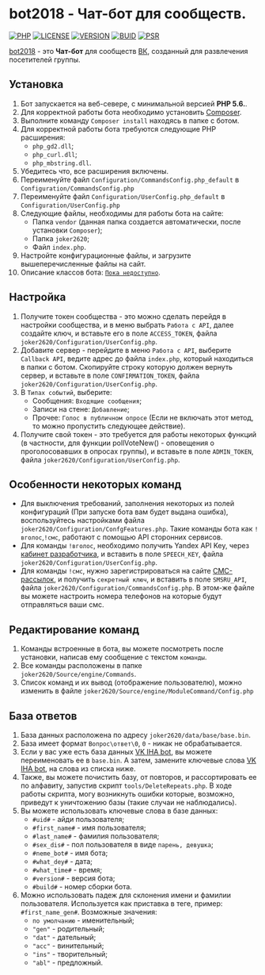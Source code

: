 # bot2018 - Чат-бот для сообществ.

[![PHP](https://img.shields.io/badge/PHP-5.6%5E-brightgreen.svg?style=for-the-badge)](https://php.net/)
[![LICENSE](https://img.shields.io/badge/LICENSE-MIT-yellow.svg?style=for-the-badge)](https://github.com/joker2620/bot2018/blob/master/LICENSE/)
[![VERSION](https://img.shields.io/badge/LAST%20VERSION-0.2.0-blue.svg?style=for-the-badge)](https://github.com/joker2620/bot2018/master/)
[![BUID](https://img.shields.io/badge/LAST%20BUILD-17.01.18-lightgrey.svg?style=for-the-badge)](https://github.com/joker2620/bot2018/master/)
[![PSR](https://img.shields.io/badge/PSR-0--4-orange.svg?style=for-the-badge)](https://github.com/joker2620/bot2018/master/)

[bot2018][1] - это **Чат-бот** для сообществ [ВК][2], созданный для развлечения посетителей группы.

Установка
------------

1. Бот запускается на веб-севере, с минимальной версией **PHP 5.6.**.
1. Для корректной работы бота необходимо установить [Composer][3].
1. Выполните команду ``` Composer install ``` находясь в папке с ботом. 
1. Для корректной работы бота требуются следующие PHP расширения:
   * `php_gd2.dll`;
   * `php_curl.dll`;
   * `php_mbstring.dll`.
1. Убедитесь что, все расширения включены.
1. Переименуйте файл `Configuration/CommandsConfig.php_default` в `Configuration/CommandsConfig.php`
1. Переименуйте файл `Configuration/UserConfig.php_default` в `Configuration/UserConfig.php`
1. Следующие файлы, необходимы для работы бота на сайте: 
   * Папка `vendor` (данная папка создается автоматически, после установки `Composer`);
   * Папка `joker2620`; 
   * Файл `index.php`.
1. Настройте конфигурационные файлы, и загрузите вышеперечисленные файлы на сайт.
1. Описание классов бота: [```Пока недоступно```][7].


Настройка
-------------

1. Получите токен сообщества - это можно сделать перейдя в настройки сообщества, и в меню выбрать `Работа с API`, далее создайте ключ, и вставьте его в поле `ACCESS_TOKEN`, файла `joker2620/Configuration/UserConfig.php`. 
1. Добавите сервер - перейдите в меню `Работа с API`, выберите `Callback API`, ведите адрес до файла `index.php`, который находиться в папки с ботом. Скопируйте строку которую должен вернуть сервер, и вставьте в поле `CONFIRMATION_TOKEN`, файла `joker2620/Configuration/UserConfig.php`. 
1. В `Типах событий`, выберите:
    * Сообщения: `Входящие сообщения`;
    * Записи на стене: `Добавление`;
    * Прочее: `Голос в публичном опросе` (Если не включать этот метод, то можно пропустить следующее действие).
1. Получите свой токен - это требуется для работы некоторых функций (в частности, для функции pollVoteNew() - оповещения о проголосовавших в опросах группы), и вставьте в поле `ADMIN_TOKEN`, файла `joker2620/Configuration/UserConfig.php`.  

Особенности некоторых команд
---------
* Для выключения требований, заполнения некоторых из полей конфигураций (При запуске бота вам будет выдана ошибка), воспользуйтесь настройками файла `joker2620/Configuration/ConfgFeatures.php`.
Такие команды бота как `!вголос`,`!смс`, работают с помощью API сторонних сервисов.
* Для команды `!вголос`, необходимо получить Yandex API Key, через [кабинет разработчика][4], и вставить в поле `SPEECH_KEY`, файла `joker2620/Configuration/UserConfig.php`.
* Для команды `!смс`, нужно зарегистрироваться на сайте [СМС-рассылок][5], и получить `секретный ключ`, и вставить в поле `SMSRU_API`, файла `joker2620/Configuration/CommandsConfig.php`. В этом-же файле вы можете настроить номера телефонов на которые будут отправляться ваши смс.

Редактирование команд 
--------- 

1. Команды встроенные в бота, вы можете посмотреть после установки, написав ему сообщение с текстом `команды`.
1. Все команды расположены в папке `joker2620/Source/engine/Commands`.
1. Список команд и их вывод (отображение пользователю), можно изменить в файле `joker2620/Source/engine/ModuleCommand/Config.php` 

База ответов
--------- 

1. База данных расположена по адресу `joker2620/data/base/base.bin`. 
1. База имеет формат `Вопрос\ответ\0`, `0` - никак не обрабатывается. 
1. Если у вас уже есть база данных [VK IHA bot][6], вы можете переименовать ее в `base.bin`. А затем, замените ключевые слова [VK IHA bot][6], на слова из списка ниже.
1. Также, вы можете почистить базу, от повторов, и рассортировать ее по алфавиту, запустив скрипт `tools/DeleteRepeats.php`. В ходе работы скрипта, могу возникнуть ошибки которые, возможно, приведут к уничтожению базы (такие случаи не наблюдались).
1. Вы можете использовать ключевые слова в базе данных:
    * `#uid#` - айди пользователя; 
    * `#first_name#` - имя пользователя; 
    * `#last_name#` - фамилия пользователя; 
    * `#sex_dis#` - пол пользователя в виде `парень, девушка`; 
    * `#neme_bot#` - имя бота;
    * `#what_dey#` - дата;
    * `#what_time#` - время;
    * `#version#` - версия бота; 
    * `#build#` - номер сборки бота. 
1. Можно использовать падеж для склонения имени и фамилии пользователя. Используется как приставка в теге, пример: `#first_name_gen#`.
 Возможные значения:
    * `по умолчанию` - именительный;
    * `"gen"` - родительный;
    * `"dat"` - дательный;
    * `"acc"` - винительный;
    * `"ins"` - творительный;
    * `"abl"` - предложный.

[1]: https://github.com/joker2620/bot2018
[2]: https://vk.com/
[3]: https://getcomposer.org/doc/00-intro.md
[4]: https://tech.yandex.ru/speechkit/cloud/
[5]: https://sms.ru/
[6]: https://vk.com/ihabotclub
[7]: https://joker2620.github.io/bot2018/

